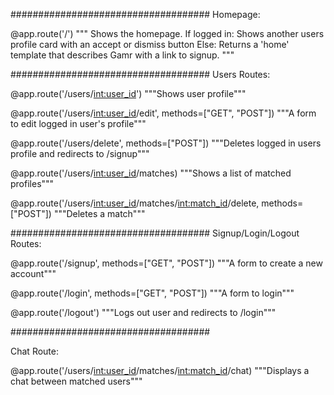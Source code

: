 ####################################
Homepage:

@app.route('/')
"""
Shows the homepage.
If logged in:
Shows another users profile card with an accept or dismiss button
Else:
Returns a 'home' template that describes Gamr with a link to signup.
"""

####################################
Users Routes:

@app.route('/users/<int:user_id>')
"""Shows user profile"""

@app.route('/users/<int:user_id>/edit', methods=["GET", "POST"])
"""A form to edit logged in user's profile"""

@app.route('/users/delete', methods=["POST"])
"""Deletes logged in users profile and redirects to /signup"""

@app.route('/users/<int:user_id>/matches)
"""Shows a list of matched profiles"""

@app.route('/users/<int:user_id>/matches/<int:match_id>/delete, methods=["POST"])
"""Deletes a match"""

####################################
Signup/Login/Logout Routes:

@app.route('/signup', methods=["GET", "POST"])
"""A form to create a new account"""

@app.route('/login', methods=["GET", "POST"])
"""A form to login"""

@app.route('/logout')
"""Logs out user and redirects to /login"""

####################################

<!-- If I'm able to implement a chat functionality within the application* -->

Chat Route:

@app.route('/users/<int:user_id>/matches/<int:match_id>/chat)
"""Displays a chat between matched users"""
